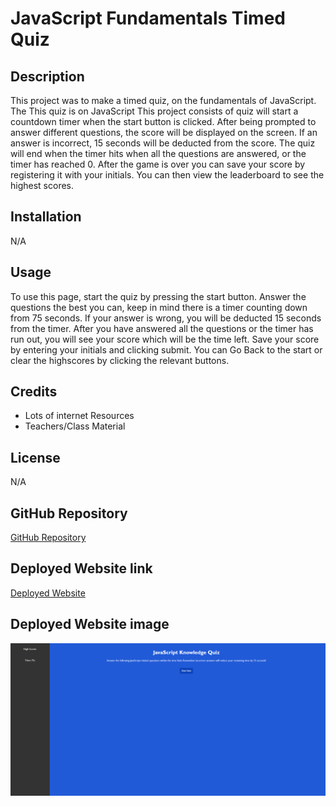 # JavaScript Fundamentals Timed Quiz

## Description

This project was to make a timed quiz, on the fundamentals of JavaScript. The  This quiz is on JavaScript  This project consists of quiz will start a countdown timer when the start button is clicked. After being prompted to answer different questions, the score will be displayed on the screen. If an answer is incorrect, 15 seconds will be deducted from the score. The quiz will end when the timer hits when all the questions are answered, or the timer has reached 0. After the game is over you can save your score by registering it with your initials. You can then view the leaderboard to see the highest scores.

## Installation

N/A

## Usage

To use this page, start the quiz by pressing the start button. Answer the questions the best you can, keep in mind there is a timer counting down from 75 seconds. If your answer is wrong, you will be deducted 15 seconds from the timer. After you have answered all the questions or the timer has run out, you will see your score which will be the time left. Save your score by entering your initials and clicking submit. You can Go Back to the start or clear the highscores by clicking the relevant buttons. 


## Credits

- Lots of internet Resources
- Teachers/Class Material

## License 

N/A

## GitHub Repository

[GitHub Repository](https://github.com/HarryP-GitHub/JavaScript-Fundamentals-Timed-Quiz)

## Deployed Website link

[Deployed Website](https://harryp-github.github.io/JavaScript-Fundamentals-Timed-Quiz/)

## Deployed Website image

![Deployed Website Image](./assets/images/deployedwebsite.png)

